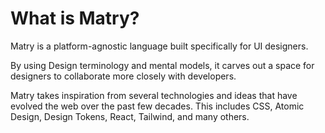 
# What is Matry?

Matry is a platform-agnostic language built specifically for UI designers.

By using Design terminology and mental models, it carves out a space for designers to collaborate more closely with developers.

Matry takes inspiration from several technologies and ideas that have evolved the web over the past few decades.
This includes CSS, Atomic Design, Design Tokens, React, Tailwind, and many others.
